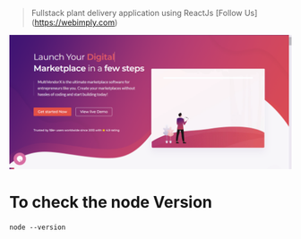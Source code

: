 > Fullstack plant delivery application using ReactJs
> [Follow Us] (https://webimply.com)

![This is Project Demo at a Glance](./projects-image.png)

# To check the node Version

```
node --version
```
